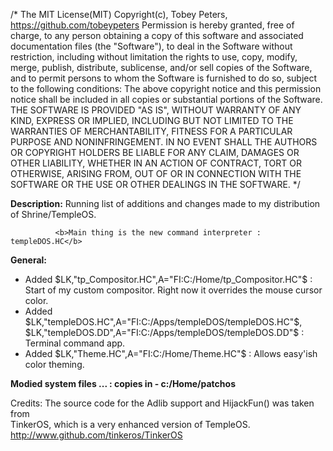 /*
  The MIT License(MIT)
  Copyright(c), Tobey Peters, https://github.com/tobeypeters
  Permission is hereby granted, free of charge, to any person obtaining a copy of this software
  and associated documentation files (the "Software"), to deal in the Software without restriction,
  including without limitation the rights to use, copy, modify, merge, publish, distribute, sublicense,
  and/or sell copies of the Software, and to permit persons to whom the Software is furnished to do so,
  subject to the following conditions:
  The above copyright notice and this permission notice shall be included in all copies or substantial portions of the Software.
  THE SOFTWARE IS PROVIDED "AS IS", WITHOUT WARRANTY OF ANY KIND, EXPRESS OR IMPLIED, INCLUDING BUT NOT
  LIMITED TO THE WARRANTIES OF MERCHANTABILITY, FITNESS FOR A PARTICULAR PURPOSE AND NONINFRINGEMENT.
  IN NO EVENT SHALL THE AUTHORS OR COPYRIGHT HOLDERS BE LIABLE FOR ANY CLAIM, DAMAGES OR OTHER LIABILITY,
  WHETHER IN AN ACTION OF CONTRACT, TORT OR OTHERWISE, ARISING FROM, OUT OF OR IN CONNECTION WITH THE
  SOFTWARE OR THE USE OR OTHER DEALINGS IN THE SOFTWARE.
*/

<b>Description:</b>
              Running list of additions and changes made to my
              distribution of Shrine/TempleOS.

              <b>Main thing is the new command interpreter : templeDOS.HC</b>

<b>General:</b>
 * Added $LK,"tp_Compositor.HC",A="FI:C:/Home/tp_Compositor.HC"$ : Start of my custom
   compositor. Right now it overrides the mouse cursor color.
 * Added $LK,"templeDOS.HC",A="FI:C:/Apps/templeDOS/templeDOS.HC"$, $LK,"templeDOS.DD",A="FI:C:/Apps/templeDOS/templeDOS.DD"$ : Terminal command app.
 * Added $LK,"Theme.HC",A="FI:C:/Home/Theme.HC"$ : Allows easy'ish color theming.

 <b>Modied system files ... : copies in - c:/Home/patchos</b>

 Credits:
          The source code for the Adlib support and HijackFun() was taken from<br>TinkerOS, which is a very enhanced version of TempleOS.<br>
          http://www.github.com/tinkeros/TinkerOS

